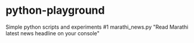 # python-playground
Simple python scripts and experiments
#1 marathi_news.py "Read Marathi latest news headline on your console"
